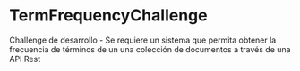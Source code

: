 # TermFrequencyChallenge
Challenge de desarrollo - Se requiere un sistema que permita obtener la frecuencia de términos de un una colección de documentos a través de una API Rest
